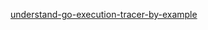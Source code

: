 [understand-go-execution-tracer-by-example](https://tonybai.com/2021/06/28/understand-go-execution-tracer-by-example/)